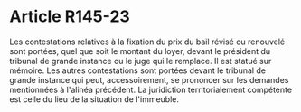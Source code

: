 # Article R145-23

Les contestations relatives à la fixation du prix du bail révisé ou renouvelé sont portées, quel que soit le montant du loyer, devant le président du tribunal de grande instance ou le juge qui le remplace. Il est statué sur mémoire.   Les autres contestations sont portées devant le tribunal de grande instance qui peut, accessoirement, se prononcer sur les demandes mentionnées à l'alinéa précédent.   La juridiction territorialement compétente est celle du lieu de la situation de l'immeuble.